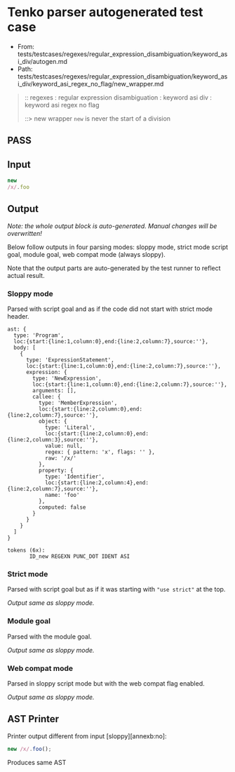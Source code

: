 # Tenko parser autogenerated test case

- From: tests/testcases/regexes/regular_expression_disambiguation/keyword_asi_div/autogen.md
- Path: tests/testcases/regexes/regular_expression_disambiguation/keyword_asi_div/keyword_asi_regex_no_flag/new_wrapper.md

> :: regexes : regular expression disambiguation : keyword asi div : keyword asi regex no flag
>
> ::> new wrapper
> `new` is never the start of a division

## PASS

## Input

`````js
new
/x/.foo
`````

## Output

_Note: the whole output block is auto-generated. Manual changes will be overwritten!_

Below follow outputs in four parsing modes: sloppy mode, strict mode script goal, module goal, web compat mode (always sloppy).

Note that the output parts are auto-generated by the test runner to reflect actual result.

### Sloppy mode

Parsed with script goal and as if the code did not start with strict mode header.

`````
ast: {
  type: 'Program',
  loc:{start:{line:1,column:0},end:{line:2,column:7},source:''},
  body: [
    {
      type: 'ExpressionStatement',
      loc:{start:{line:1,column:0},end:{line:2,column:7},source:''},
      expression: {
        type: 'NewExpression',
        loc:{start:{line:1,column:0},end:{line:2,column:7},source:''},
        arguments: [],
        callee: {
          type: 'MemberExpression',
          loc:{start:{line:2,column:0},end:{line:2,column:7},source:''},
          object: {
            type: 'Literal',
            loc:{start:{line:2,column:0},end:{line:2,column:3},source:''},
            value: null,
            regex: { pattern: 'x', flags: '' },
            raw: '/x/'
          },
          property: {
            type: 'Identifier',
            loc:{start:{line:2,column:4},end:{line:2,column:7},source:''},
            name: 'foo'
          },
          computed: false
        }
      }
    }
  ]
}

tokens (6x):
       ID_new REGEXN PUNC_DOT IDENT ASI
`````

### Strict mode

Parsed with script goal but as if it was starting with `"use strict"` at the top.

_Output same as sloppy mode._

### Module goal

Parsed with the module goal.

_Output same as sloppy mode._

### Web compat mode

Parsed in sloppy script mode but with the web compat flag enabled.

_Output same as sloppy mode._

## AST Printer

Printer output different from input [sloppy][annexb:no]:

````js
new /x/.foo();
````

Produces same AST
